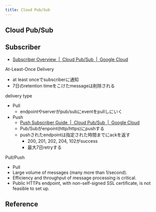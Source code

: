 ```yaml
---
title: Cloud Pub/Sub
---
```


## Cloud Pub/Sub

## Subscriber
* [Subscriber Overview  |  Cloud Pub/Sub  |  Google Cloud](https://cloud.google.com/pubsub/docs/subscriber)


At-Least-Once Delivery

* at least onceでsubscriberに通知
* 7日のretention timeをこけたmessageは削除される


delivery type

* Pull
    * endpointやserverがpub/subにeventをpullしにいく
* Push
    * [Push Subscriber Guide  |  Cloud Pub/Sub  |  Google Cloud](https://cloud.google.com/pubsub/docs/push#configuring-http-endpoints)
    * Pub/Subがenpoint(http/https)にpushする
    * pushされたendpointは指定された時間までにackを返す
        * 200, 201, 202, 204, 102がsuccess
        * 最大7日retryする

Pull/Push

* Pull
* Large volume of messages (many more than 1/second).
* Efficiency and throughput of message processing is critical.
* Public HTTPs endpoint, with non-self-signed SSL certificate, is not feasible to set up.


## Reference
